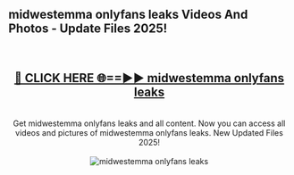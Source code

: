 <h2>midwestemma onlyfans leaks Videos And Photos - Update Files 2025!</h2>
<br>
<div align="center">
<h2><a href="https://top-ai-tools.click/QrbHav" rel="nofollow">🔴 CLICK HERE 🌐==►► midwestemma onlyfans leaks</a></h2>
<br>
Get midwestemma onlyfans leaks and all content. Now you can access all videos and pictures of midwestemma onlyfans leaks. New Updated Files 2025!
<br>
<br>
<a href="https://top-ai-tools.click/QrbHav" rel="nofollow" data-target="animated-image.originalLink"><img src="https://i.ibb.co.com/WyWwxjT/player-gif2.gif" alt="midwestemma onlyfans leaks" style="max-width: 100%; display: inline-block;" data-target="animated-image.originalImage"></a>
</div>
<br>